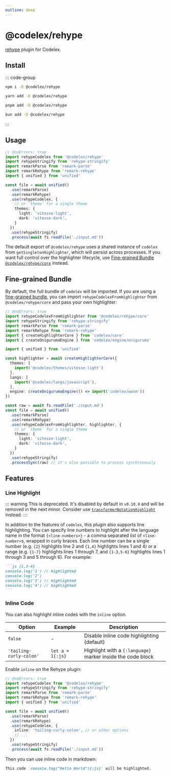```yaml
---
outline: deep
---
```


# @codelex/rehype

<Badges name="@codelex/rehype" />

[rehype](https://github.com/rehypejs/rehype) plugin for Codelex.

## Install

::: code-group

```sh [npm]
npm i -D @codelex/rehype
```

```sh [yarn]
yarn add -D @codelex/rehype
```

```sh [pnpm]
pnpm add -D @codelex/rehype
```

```sh [bun]
bun add -D @codelex/rehype
```

:::

## Usage

```ts twoslash
// @noErrors: true
import rehypeCodelex from '@codelex/rehype'
import rehypeStringify from 'rehype-stringify'
import remarkParse from 'remark-parse'
import remarkRehype from 'remark-rehype'
import { unified } from 'unified'

const file = await unified()
  .use(remarkParse)
  .use(remarkRehype)
  .use(rehypeCodelex, {
    // or `theme` for a single theme
    themes: {
      light: 'vitesse-light',
      dark: 'vitesse-dark',
    }
  })
  .use(rehypeStringify)
  .process(await fs.readFile('./input.md'))
```

The default export of `@codelex/rehype` uses a shared instance of `codelex` from `getSingletonHighlighter`, which will persist across processes. If you want full control over the highlighter lifecycle, use [Fine-grained Bundle `@codelex/rehype/core`](#fine-grained-bundle) instead.

## Fine-grained Bundle

By default, the full bundle of `codelex` will be imported. If you are using a [fine-grained bundle](/guide/bundles#fine-grained-bundle), you can import `rehypeCodelexFromHighlighter` from `@codelex/rehype/core` and pass your own highlighter:

```ts twoslash
// @noErrors: true
import rehypeCodelexFromHighlighter from '@codelex/rehype/core'
import rehypeStringify from 'rehype-stringify'
import remarkParse from 'remark-parse'
import remarkRehype from 'remark-rehype'
import { createHighlighterCore } from 'codelex/core'
import { createOnigurumaEngine } from 'codelex/engine/oniguruma'

import { unified } from 'unified'

const highlighter = await createHighlighterCore({
  themes: [
    import('@codelex/themes/vitesse-light')
  ],
  langs: [
    import('@codelex/langs/javascript'),
  ],
  engine: createOnigurumaEngine(() => import('codelex/wasm'))
})

const raw = await fs.readFile('./input.md')
const file = await unified()
  .use(remarkParse)
  .use(remarkRehype)
  .use(rehypeCodelexFromHighlighter, highlighter, {
    // or `theme` for a single theme
    themes: {
      light: 'vitesse-light',
      dark: 'vitesse-dark',
    }
  })
  .use(rehypeStringify)
  .processSync(raw) // it's also possible to process synchronously
```

## Features

### Line Highlight

::: warning
This is deprecated. It's disabled by default in `v0.10.0` and will be removed in the next minor. Consider use [`transformerNotationHighlight`](https://codelex.style/packages/transformers#transformernotationhighlight) instead.
:::

In addition to the features of `codelex`, this plugin also supports line highlighting. You can specify line numbers to highlight after the language name in the format `{<line-numbers>}` - a comma separated list of `<line-number>`s, wrapped in curly braces. Each line number can be a single number (e.g. `{2}` highlights line 2 and `{1,4}` highlights lines 1 and 4) or a range (e.g. `{1-7}` highlights lines 1 through 7, and `{1-3,5-6}` highlights lines 1 through 3 and 5 through 6). For example:

````md
```js {1,3-4}
console.log('1') // highlighted
console.log('2')
console.log('3') // highlighted
console.log('4') // highlighted
```
````

### Inline Code

You can also highlight inline codes with the `inline` option.

| Option                  | Example          | Description                                                 |
| ----------------------- | ---------------- | ----------------------------------------------------------- |
| `false`                 | -                | Disable inline code highlighting (default)                  |
| `'tailing-curly-colon'` | `let a = 1{:js}` | Highlight with a `{:language}` marker inside the code block |

Enable `inline` on the Rehype plugin:

```ts twoslash
// @noErrors: true
import rehypeCodelex from '@codelex/rehype'
import rehypeStringify from 'rehype-stringify'
import remarkParse from 'remark-parse'
import remarkRehype from 'remark-rehype'
import { unified } from 'unified'

const file = await unified()
  .use(remarkParse)
  .use(remarkRehype)
  .use(rehypeCodelex, {
    inline: 'tailing-curly-colon', // or other options
    // ...
  })
  .use(rehypeStringify)
  .process(await fs.readFile('./input.md'))
```

Then you can use inline code in markdown:

```md
This code `console.log("Hello World"){:js}` will be highlighted.
```
